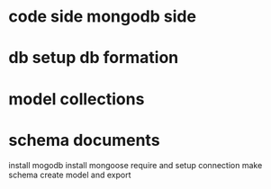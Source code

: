# code side      mongodb side
# db setup       db formation
# model          collections
# schema         documents


install mogodb
install mongoose
require and setup connection
make schema
create model and export


 